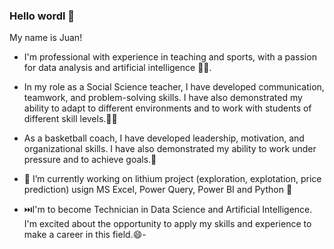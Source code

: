 ### Hello wordl 👋
My name is Juan!

- I'm professional with experience in teaching and sports, with a passion for data analysis and artificial intelligence 👨‍💻.

- In my role as a Social Science teacher, I have developed communication, teamwork, and problem-solving skills. I have also demonstrated my ability to adapt to different environments and to work with students of different skill levels.👨‍🏫 

- As a basketball coach, I have developed leadership, motivation, and organizational skills. I have also demonstrated my ability to work under pressure and to achieve goals.🏀

- 🔭 I’m currently working on lithium project (exploration, explotation, price prediction) usign MS Excel, Power Query, Power BI and Python 🐍

- ⏭️I'm to become Technician in Data Science and Artificial Intelligence. I'm excited about the opportunity to apply my skills and experience to make a career in this field.😄-
